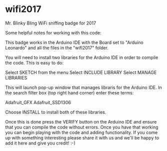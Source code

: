 # wifi2017
Mr. Blinky Bling WiFi sniffing badge for 2017

Some helpful notes for working with this code:

This badge works in the Arduino IDE with the Board set to "Arduino Leonardo" and all the files in the "wifi2017" folder.

You will need to install two libraries for the Arduino IDE in order to compile the code.  This is easy to do:

Select SKETCH from the menu
Select INCLUDE LIBRARY
Select MANAGE LIBRARIES

This will launch pop-up window that manages libraris for the Arduino IDE.  In the search filter box (top right hand corner) enter these terms:

Adafruit_GFX
Adafruit_SSD1306

Choose INSTALL to install both of these libraries.

Once this is done press the VERIFY button on the Arduino IDE and ensure that you can compile the code without errors.  Once you have that working you can begin playing with the code and adding functionality.  If you come up with something interesting please share it with us and we'll be happy to add it here and give you credit!  :-)
